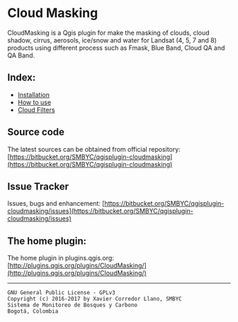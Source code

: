 # Cloud Masking

CloudMasking is a Qgis plugin for make the masking of clouds, cloud shadow, cirrus, aerosols, ice/snow and water for Landsat (4, 5, 7 and 8) products using different process such as Fmask, Blue Band, Cloud QA and QA Band.

## Index:
- [Installation](installation.md)
- [How to use](how_to_use.md)
- [Cloud Filters](cloud_filters.md)

## Source code

The latest sources can be obtained from official repository:
[https://bitbucket.org/SMBYC/qgisplugin-cloudmasking](https://bitbucket.org/SMBYC/qgisplugin-cloudmasking)

## Issue Tracker

Issues, bugs and enhancement: [https://bitbucket.org/SMBYC/qgisplugin-cloudmasking/issues](https://bitbucket.org/SMBYC/qgisplugin-cloudmasking/issues)

## The home plugin:

The home plugin in plugins.qgis.org: [http://plugins.qgis.org/plugins/CloudMasking/](http://plugins.qgis.org/plugins/CloudMasking/)

***

    GNU General Public License - GPLv3
    Copyright (c) 2016-2017 by Xavier Corredor Llano, SMBYC
    Sistema de Monitoreo de Bosques y Carbono
    Bogotá, Colombia
